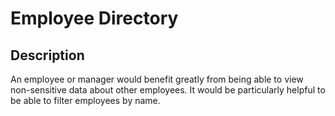# Employee Directory

## Description 
An employee or manager would benefit greatly from being able to view non-sensitive data about other employees. It would be particularly helpful to be able to filter employees by name.